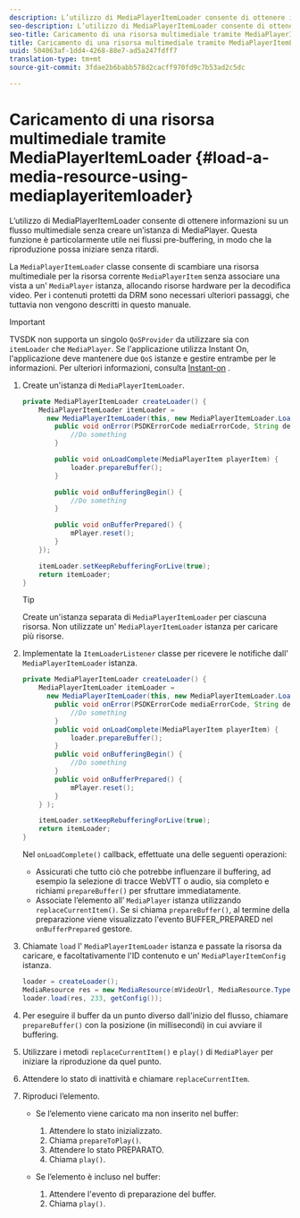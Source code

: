 ```yaml
---
description: L’utilizzo di MediaPlayerItemLoader consente di ottenere informazioni su un flusso multimediale senza creare un’istanza di MediaPlayer. Questa funzione è particolarmente utile nei flussi pre-buffering, in modo che la riproduzione possa iniziare senza ritardi.
seo-description: L’utilizzo di MediaPlayerItemLoader consente di ottenere informazioni su un flusso multimediale senza creare un’istanza di MediaPlayer. Questa funzione è particolarmente utile nei flussi pre-buffering, in modo che la riproduzione possa iniziare senza ritardi.
seo-title: Caricamento di una risorsa multimediale tramite MediaPlayerItemLoader
title: Caricamento di una risorsa multimediale tramite MediaPlayerItemLoader
uuid: 504063af-1dd4-4268-88e7-ad5a247fdff7
translation-type: tm+mt
source-git-commit: 3fdae2b6babb578d2cacff970fd9c7b53ad2c5dc

---
```



# Caricamento di una risorsa multimediale tramite MediaPlayerItemLoader {#load-a-media-resource-using-mediaplayeritemloader}

L’utilizzo di MediaPlayerItemLoader consente di ottenere informazioni su un flusso multimediale senza creare un’istanza di MediaPlayer. Questa funzione è particolarmente utile nei flussi pre-buffering, in modo che la riproduzione possa iniziare senza ritardi.

La `MediaPlayerItemLoader` classe consente di scambiare una risorsa multimediale per la risorsa corrente `MediaPlayerItem` senza associare una vista a un&#39; `MediaPlayer` istanza, allocando risorse hardware per la decodifica video. Per i contenuti protetti da DRM sono necessari ulteriori passaggi, che tuttavia non vengono descritti in questo manuale.

>[!IMPORTANT]
>
>TVSDK non supporta un singolo `QoSProvider` da utilizzare sia con `itemLoader` che `MediaPlayer`. Se l&#39;applicazione utilizza Instant On, l&#39;applicazione deve mantenere due `QoS` istanze e gestire entrambe per le informazioni. Per ulteriori informazioni, consulta [Instant-on](../../android-3x-content-playback-options-android2/buffering-configuration/android-3x-instant-on.md) .

1. Create un&#39;istanza di `MediaPlayerItemLoader`.

   ```java
   private MediaPlayerItemLoader createLoader() { 
       MediaPlayerItemLoader itemLoader =   
         new MediaPlayerItemLoader(this, new MediaPlayerItemLoader.LoaderListener() { 
           public void onError(PSDKErrorCode mediaErrorCode, String description) { 
               //Do something 
           } 
   
           public void onLoadComplete(MediaPlayerItem playerItem) { 
               loader.prepareBuffer(); 
           } 
   
           public void onBufferingBegin() { 
               //Do something 
           } 
   
           public void onBufferPrepared() { 
               mPlayer.reset(); 
           }  
       }); 
   
       itemLoader.setKeepRebufferingForLive(true); 
       return itemLoader; 
   } 
   ```

   >[!TIP]
   >
   >Create un&#39;istanza separata di `MediaPlayerItemLoader` per ciascuna risorsa. Non utilizzate un&#39; `MediaPlayerItemLoader` istanza per caricare più risorse.

1. Implementate la `ItemLoaderListener` classe per ricevere le notifiche dall&#39; `MediaPlayerItemLoader` istanza.

   ```java
   private MediaPlayerItemLoader createLoader() { 
       MediaPlayerItemLoader itemLoader =   
         new MediaPlayerItemLoader(this, new MediaPlayerItemLoader.LoaderListener() { 
           public void onError(PSDKErrorCode mediaErrorCode, String description) { 
               //Do something 
           } 
           public void onLoadComplete(MediaPlayerItem playerItem) { 
               loader.prepareBuffer(); 
           } 
           public void onBufferingBegin() { 
               //Do something 
           } 
           public void onBufferPrepared() { 
               mPlayer.reset(); 
           }  
       } ); 
   
       itemLoader.setKeepRebufferingForLive(true); 
       return itemLoader; 
   }
   ```

   Nel `onLoadComplete()` callback, effettuate una delle seguenti operazioni:

   * Assicurati che tutto ciò che potrebbe influenzare il buffering, ad esempio la selezione di tracce WebVTT o audio, sia completo e richiami `prepareBuffer()` per sfruttare immediatamente.
   * Associate l’elemento all’ `MediaPlayer` istanza utilizzando `replaceCurrentItem()`.
   Se si chiama `prepareBuffer()`, al termine della preparazione viene visualizzato l&#39;evento BUFFER_PREPARED nel `onBufferPrepared` gestore.
1. Chiamate `load` l&#39; `MediaPlayerItemLoader` istanza e passate la risorsa da caricare, e facoltativamente l&#39;ID contenuto e un&#39; `MediaPlayerItemConfig` istanza.

   ```java
   loader = createLoader(); 
   MediaResource res = new MediaResource(mVideoUrl, MediaResource.Type.HLS, metadata); 
   loader.load(res, 233, getConfig());
   ```

1. Per eseguire il buffer da un punto diverso dall&#39;inizio del flusso, chiamare `prepareBuffer()` con la posizione (in millisecondi) in cui avviare il buffering.
1. Utilizzare i metodi `replaceCurrentItem()` e `play()` di `MediaPlayer` per iniziare la riproduzione da quel punto.
1. Attendere lo stato di inattività e chiamare `replaceCurrentItem`.
1. Riproduci l’elemento.

   * Se l’elemento viene caricato ma non inserito nel buffer:

      1. Attendere lo stato inizializzato.
      1. Chiama `prepareToPlay()`.
      1. Attendere lo stato PREPARATO.
      1. Chiama `play()`.
   * Se l’elemento è incluso nel buffer:

      1. Attendere l&#39;evento di preparazione del buffer.
      1. Chiama `play()`.